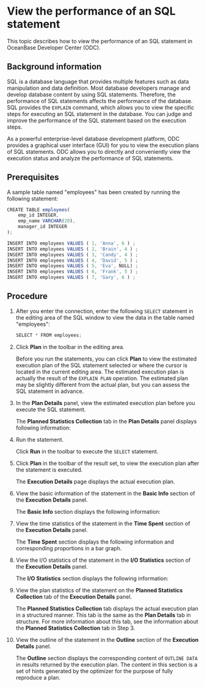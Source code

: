 View the performance of an SQL statement 
=============================================================

This topic describes how to view the performance of an SQL statement in OceanBase Developer Center (ODC). 

Background information 
-------------------------------

SQL is a database language that provides multiple features such as data manipulation and data definition. Most database developers manage and develop database content by using SQL statements. Therefore, the performance of SQL statements affects the performance of the database. SQL provides the `EXPLAIN` command, which allows you to view the specific steps for executing an SQL statement in the database. You can judge and improve the performance of the SQL statement based on the execution steps. 

As a powerful enterprise-level database development platform, ODC provides a graphical user interface (GUI) for you to view the execution plans of SQL statements. ODC allows you to directly and conveniently view the execution status and analyze the performance of SQL statements. 

Prerequisites 
----------------------

A sample table named "employees" has been created by running the following statement:

```javascript
CREATE TABLE employees(
    emp_id INTEGER,
    emp_name VARCHAR(20),
    manager_id INTEGER
);

INSERT INTO employees VALUES ( 1, 'Anna', 6 ) ;
INSERT INTO employees VALUES ( 2, 'Brain', 4 ) ;
INSERT INTO employees VALUES ( 3, 'Candy', 4 ) ;
INSERT INTO employees VALUES ( 4, 'David', 5 ) ;
INSERT INTO employees VALUES ( 5, 'Eva', NULL) ;
INSERT INTO employees VALUES ( 6, 'Frank', 5 ) ;
INSERT INTO employees VALUES ( 7, 'Gary', 6 ) ;
```



Procedure 
------------------

1. After you enter the connection, enter the following `SELECT` statement in the editing area of the SQL window to view the data in the table named "employees": 

   ```javascript
   SELECT * FROM employees;
   ```

   




<!-- -->

2. Click **Plan** in the toolbar in the editing area. 

   Before you run the statements, you can click **Plan** to view the estimated execution plan of the SQL statement selected or where the cursor is located in the current editing area. The estimated execution plan is actually the result of the `EXPLAIN PLAN` operation. The estimated plan may be slightly different from the actual plan, but you can assess the SQL statement in advance.
   

3. In the **Plan Details** panel, view the estimated execution plan before you execute the SQL statement. 

   The **Planned Statistics Collection** tab in the **Plan Details** panel displays following information:
   






4. Run the statement. 

   Click **Run** in the toolbar to execute the `SELECT` statement.
   

5. Click **Plan** in the toolbar of the result set, to view the execution plan after the statement is executed. 

   The **Execution Details** page displays the actual execution plan.
   

6. View the basic information of the statement in the **Basic Info** section of the **Execution Details** panel. 

   The **Basic Info** section displays the following information:
   






7. View the time statistics of the statement in the **Time Spent** section of the **Execution Details** panel. 

   The **Time Spent** section displays the following information and corresponding proportions in a bar graph.
   






8. View the I/O statistics of the statement in the **I/O Statistics** section of the **Execution Details** panel. 

   The **I/O Statistics** section displays the following information:
   






9. View the plan statistics of the statement on the **Planned Statistics Collection** tab of the **Execution Details** panel. 

   The **Planned Statistics Collection** tab displays the actual execution plan in a structured manner. This tab is the same as the **Plan Details** tab in structure. For more information about this tab, see the information about the **Planned Statistics Collection** tab in Step 3.
   

10. View the outline of the statement in the **Outline** section of the **Execution Details** panel. 

    The **Outline** section displays the corresponding content of `OUTLINE DATA` in results returned by the execution plan. The content in this section is a set of hints generated by the optimizer for the purpose of fully reproduce a plan.
    



